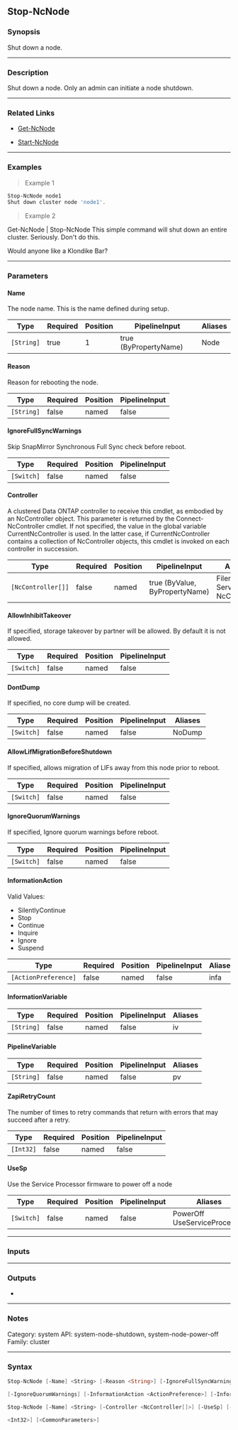 Stop-NcNode
-----------

### Synopsis
Shut down a node.

---

### Description

Shut down a node.  Only an admin can initiate a node shutdown.

---

### Related Links
* [Get-NcNode](Get-NcNode)

* [Start-NcNode](Start-NcNode)

---

### Examples
> Example 1

```PowerShell
Stop-NcNode node1
Shut down cluster node 'node1'.
```
> Example 2

Get-NcNode | Stop-NcNode
This simple command will shut down an entire cluster.  Seriously.  Don't do this.

Would anyone like a Klondike Bar?

---

### Parameters
#### **Name**
The node name.  This is the name defined during setup.

|Type      |Required|Position|PipelineInput        |Aliases|
|----------|--------|--------|---------------------|-------|
|`[String]`|true    |1       |true (ByPropertyName)|Node   |

#### **Reason**
Reason for rebooting the node.

|Type      |Required|Position|PipelineInput|
|----------|--------|--------|-------------|
|`[String]`|false   |named   |false        |

#### **IgnoreFullSyncWarnings**
Skip SnapMirror Synchronous Full Sync check before reboot.

|Type      |Required|Position|PipelineInput|
|----------|--------|--------|-------------|
|`[Switch]`|false   |named   |false        |

#### **Controller**
A clustered Data ONTAP controller to receive this cmdlet, as embodied by an NcController object.  This parameter is returned by the Connect-NcController cmdlet.  If not specified, the value in the global variable CurrentNcController is used.  In the latter case, if CurrentNcController contains a collection of NcController objects, this cmdlet is invoked on each controller in succession.

|Type              |Required|Position|PipelineInput                 |Aliases                          |
|------------------|--------|--------|------------------------------|---------------------------------|
|`[NcController[]]`|false   |named   |true (ByValue, ByPropertyName)|Filer<br/>Server<br/>NcController|

#### **AllowInhibitTakeover**
If specified, storage takeover by partner will be allowed. By default it is not allowed.

|Type      |Required|Position|PipelineInput|
|----------|--------|--------|-------------|
|`[Switch]`|false   |named   |false        |

#### **DontDump**
If specified, no core dump will be created.

|Type      |Required|Position|PipelineInput|Aliases|
|----------|--------|--------|-------------|-------|
|`[Switch]`|false   |named   |false        |NoDump |

#### **AllowLifMigrationBeforeShutdown**
If specified, allows migration of LIFs away from this node prior to reboot.

|Type      |Required|Position|PipelineInput|
|----------|--------|--------|-------------|
|`[Switch]`|false   |named   |false        |

#### **IgnoreQuorumWarnings**
If specified, Ignore quorum warnings before reboot.

|Type      |Required|Position|PipelineInput|
|----------|--------|--------|-------------|
|`[Switch]`|false   |named   |false        |

#### **InformationAction**

Valid Values:

* SilentlyContinue
* Stop
* Continue
* Inquire
* Ignore
* Suspend

|Type                |Required|Position|PipelineInput|Aliases|
|--------------------|--------|--------|-------------|-------|
|`[ActionPreference]`|false   |named   |false        |infa   |

#### **InformationVariable**

|Type      |Required|Position|PipelineInput|Aliases|
|----------|--------|--------|-------------|-------|
|`[String]`|false   |named   |false        |iv     |

#### **PipelineVariable**

|Type      |Required|Position|PipelineInput|Aliases|
|----------|--------|--------|-------------|-------|
|`[String]`|false   |named   |false        |pv     |

#### **ZapiRetryCount**
The number of times to retry commands that return with errors that may succeed after a retry.

|Type     |Required|Position|PipelineInput|
|---------|--------|--------|-------------|
|`[Int32]`|false   |named   |false        |

#### **UseSp**
Use the Service Processor firmware to power off a node

|Type      |Required|Position|PipelineInput|Aliases                         |
|----------|--------|--------|-------------|--------------------------------|
|`[Switch]`|false   |named   |false        |PowerOff<br/>UseServiceProcessor|

---

### Inputs

---

### Outputs
* 

---

### Notes
Category: system
API: system-node-shutdown, system-node-power-off
Family: cluster

---

### Syntax
```PowerShell
Stop-NcNode [-Name] <String> [-Reason <String>] [-IgnoreFullSyncWarnings] [-Controller <NcController[]>] [-AllowInhibitTakeover] [-DontDump] [-AllowLifMigrationBeforeShutdown] 
```
```PowerShell
[-IgnoreQuorumWarnings] [-InformationAction <ActionPreference>] [-InformationVariable <String>] [-PipelineVariable <String>] [-ZapiRetryCount <Int32>] [<CommonParameters>]
```
```PowerShell
Stop-NcNode [-Name] <String> [-Controller <NcController[]>] [-UseSp] [-InformationAction <ActionPreference>] [-InformationVariable <String>] [-PipelineVariable <String>] [-ZapiRetryCount 
```
```PowerShell
<Int32>] [<CommonParameters>]
```
